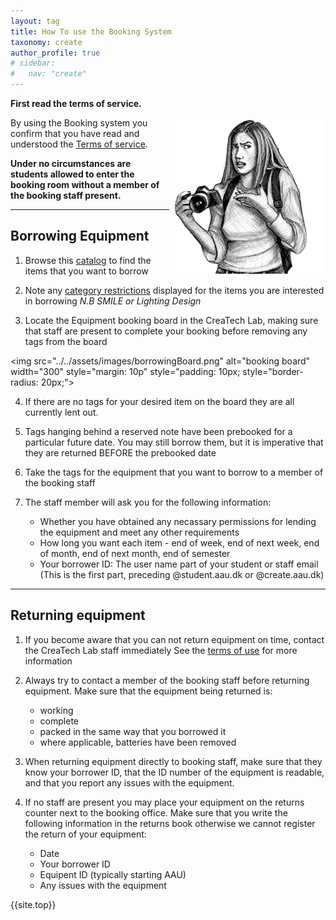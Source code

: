 ```yaml
---
layout: tag
title: How To use the Booking System
taxonomy: create
author_profile: true
# sidebar:
#   nav: "create"
---
```

<a href = "#top"></a>
**First read the terms of service.**

<img align="right" src="/assets/images/howto.png">

By using the Booking system you confirm that you have read and understood the [Terms of service](/_pages/terms/). 

**Under no circumstances are students allowed to enter the booking room without a member of the booking staff present.**

-------------------------


## Borrowing Equipment
1. Browse this <a href="/_pages/equipmentListing.md/">catalog</a> to find the items that you want to borrow

2. Note any [category restrictions](/_pages/terms#restrictions) displayed for the items you are interested in borrowing *N.B SMILE or Lighting Design*

3. Locate the Equipment booking board in the CreaTech Lab, making sure that staff are present to complete your booking before removing any tags from the board

<img src="../../assets/images/borrowingBoard.png" alt="booking board" width="300" style="margin: 10p"  style="padding: 10px; style="border-radius: 20px;">


4. If there are no tags for your desired item on the board they are all currently lent out.

5. Tags hanging behind a reserved note have been prebooked for a particular future date. You may still borrow them, but it is imperative that they are returned BEFORE the prebooked date

6. Take the tags for the equipment that you want to borrow to a member of the booking staff

7. The staff member will ask you for the following information:
	- Whether you have obtained any necassary permissions for lending the equipment and meet any other requirements
	- How long you want each item - end of week, end of next week, end of month, end of next month, end of semester
	- Your borrower ID: The user name part of your student or staff email (This is the first part, preceding @student.aau.dk or @create.aau.dk)

-------------------------

## Returning equipment

1. If you become aware that you can not return equipment on time, contact the CreaTech Lab staff immediately
See the [terms of use](/_pages/terms) for more information

2. Always try to contact a member of the booking staff before returning equipment. Make sure that the equipment being returned is:
	- working
	- complete
	- packed in the same way that you borrowed it
	- where applicable, batteries have been removed

3. When returning equipment directly to booking staff, make sure that they know your borrower ID, that the ID number of the equipment is readable,
and that you report any issues with the equipment.

4. If no staff are present you may place your equipment on the returns counter next to the booking office. Make sure that you write the following information 
in the returns book otherwise we cannot register the return of your equipment:
	- Date
	- Your borrower ID
	- Equipent ID (typically starting AAU)
	- Any issues with the equipment

{{site.top}}



	